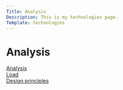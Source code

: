 ```yaml
---
Title: Analysis
Description: This is my technologies page.
Template: technologies
---
```

Analysis
==========================

<div class="box bigger">
    <a href="%base_url%?analysis/01_colors" class="my-text">Analysis</a>
</div>

<div class="box smaller">
    <a href="%base_url%?analysis/02_load" class="my-text">Load</a>
</div>

<div class="box python">
    <a href="%base_url%?analysis/03_design_principles" class="my-text">Design principles</a>
</div>
